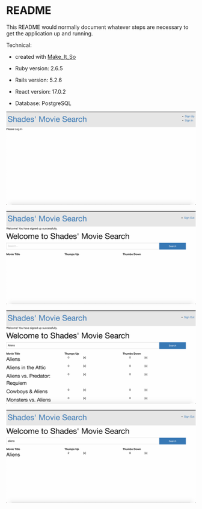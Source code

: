 # README

This README would normally document whatever steps are necessary to get the
application up and running.

Technical:

  * created with [Make_It_So](github.com/LaunchAcademy/make_it_so)

* Ruby version: 2.6.5

* Rails version: 5.2.6

* React version: 17.0.2

* Database: PostgreSQL


![logged out](https://github.com/Shades4355/movie_api/blob/main/screenshots/Screen%20Shot%202021-06-26%20at%208.10.30%20PM.png)

![logged in](https://github.com/Shades4355/movie_api/blob/main/screenshots/Screen%20Shot%202021-06-26%20at%208.10.55%20PM.png)

![search: Aliens](https://github.com/Shades4355/movie_api/blob/main/screenshots/Screen%20Shot%202021-06-26%20at%208.11.10%20PM.png)

![thumbs up Alien x2](https://github.com/Shades4355/movie_api/blob/main/screenshots/Screen%20Shot%202021-06-26%20at%208.11.38%20PM.png)
